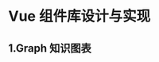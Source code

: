 # Vue 组件库设计与实现

## 1.Graph 知识图表

<Mind :data="data" height="450" />
<script setup>
import { onMounted, ref } from "vue";
const data = ref({
    data: {
        text: "Vue3 组件库",
    },
    children: [ 
        {
            data: { text: "导入方式" }, 
            children: [
                { data: { text: "按需加载单个组件" }, },
                { data: { text: "一次性加载全部组件" }}
            ]
        }, 
    ] 
})
</script>

<!-- ## 2.Prompt 问答记录 -->
